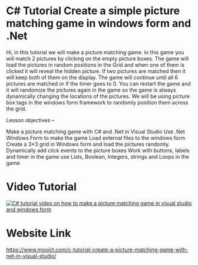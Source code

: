 # C# Tutorial Create a simple picture matching game in windows form and .Net

Hi, in this tutorial we will make a picture matching game. in this game you will match 2 pictures by clicking on the empty picture boxes. The game will load the pictures in random positions in the Grid and when one of them is clicked it will reveal the hidden picture. If two pictures are matched then it will keep both of them on the display. The game will continue until all 6 pictures are matched or if the timer goes to 0. You can restart the game and it will randomize the pictures again in the game so the game is always dynamically changing the locations of the pictures. We will be using picture box tags in the windows form framework to randomly position them across the grid.

Lesson objectives –

Make a picture matching game with C# and .Net in Visual Studio
Use .Net Windows Form to make the game
Load external files to the windows form
Create a 3×3 grid in Windows form and load the pictures randomly.
Dynamically add click events to the picture boxes
Work with buttons, labels and timer in the game
use Lists, Boolean, Integers, strings and Loops in the game

# Video Tutorial 
[![C# tutorial video on how to make a picture matching game in visual studio and windows form](https://img.youtube.com/vi/EbEm5kohPfE/0.jpg)](https://www.youtube.com/watch?v=EbEm5kohPfE)



# Website Link
https://www.mooict.com/c-tutorial-create-a-picture-matching-game-with-net-in-visual-studio/
